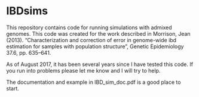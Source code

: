 # IBDsims

This repository contains code for running simulations with 
admixed genomes. This code was created for the work described in 
Morrison, Jean (2013). “Characterization and correction of error in genome-wide ibd estimation for samples with population structure”, Genetic Epidemiology 37.6, pp. 635–641.

As of August 2017, it has been several years since I have tested this code. If you run into problems please let me know and I will try to help. 

The documentation and example in IBD\_sim\_doc.pdf is a good place to start.
